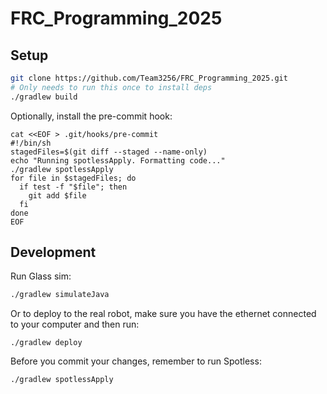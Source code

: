 # FRC_Programming_2025

## Setup

```sh
git clone https://github.com/Team3256/FRC_Programming_2025.git
# Only needs to run this once to install deps
./gradlew build
```

Optionally, install the pre-commit hook:

```shell
cat <<EOF > .git/hooks/pre-commit
#!/bin/sh
stagedFiles=$(git diff --staged --name-only)
echo "Running spotlessApply. Formatting code..."
./gradlew spotlessApply
for file in $stagedFiles; do
  if test -f "$file"; then
    git add $file
  fi
done
EOF
```

## Development

Run Glass sim:

```sh
./gradlew simulateJava
```

Or to deploy to the real robot, make sure you have the ethernet connected to your computer and then run:

```
./gradlew deploy
```

Before you commit your changes, remember to run Spotless:

```sh
./gradlew spotlessApply
```
